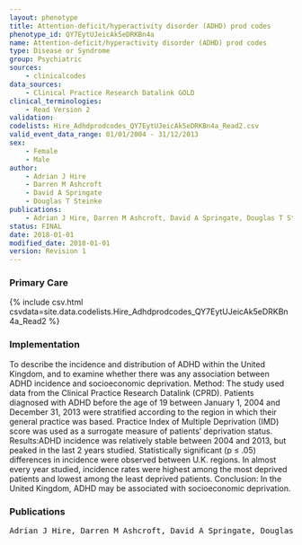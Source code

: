 ```yaml
---
layout: phenotype
title: Attention-deficit/hyperactivity disorder (ADHD) prod codes
phenotype_id: QY7EytUJeicAk5eDRKBn4a
name: Attention-deficit/hyperactivity disorder (ADHD) prod codes
type: Disease or Syndrome
group: Psychiatric
sources: 
    - clinicalcodes
data_sources:
    - Clinical Practice Research Datalink GOLD
clinical_terminologies:
    - Read Version 2
validation:
codelists: Hire_Adhdprodcodes_QY7EytUJeicAk5eDRKBn4a_Read2.csv
valid_event_data_range: 01/01/2004 - 31/12/2013
sex:
    - Female
    - Male
author:
    - Adrian J Hire
    - Darren M Ashcroft
    - David A Springate
    - Douglas T Steinke       
publications:
    - Adrian J Hire, Darren M Ashcroft, David A Springate, Douglas T Steinke, ADHD in the United Kingdom Regional and Socioeconomic Variations in Incidence Rates Amongst Children and Adolescents (2004-2013). Journal of Attention Disorders, 22(2) 134-142, 2018.
status: FINAL
date: 2018-01-01
modified_date: 2018-01-01
version: Revision 1
---
```


### Primary Care

{% include csv.html csvdata=site.data.codelists.Hire_Adhdprodcodes_QY7EytUJeicAk5eDRKBn4a_Read2 %}

### Implementation

To describe the incidence and distribution of ADHD within the United Kingdom, and to examine whether there was any association between ADHD incidence and socioeconomic deprivation. Method: The study used data from the Clinical Practice Research Datalink (CPRD). Patients diagnosed with ADHD before the age of 19 between January 1, 2004 and December 31, 2013 were stratified according to the region in which their general practice was based. Practice Index of Multiple Deprivation (IMD) score was used as a surrogate measure of patients’ deprivation status. Results:ADHD incidence was relatively stable between 2004 and 2013, but peaked in the last 2 years studied. Statistically significant (p ≤ .05) differences in incidence were observed between U.K. regions. In almost every year studied, incidence rates were highest among the most deprived patients and lowest among the least deprived patients. Conclusion: In the United Kingdom, ADHD may be associated with socioeconomic deprivation.

### Publications

<pre>
Adrian J Hire, Darren M Ashcroft, David A Springate, Douglas T Steinke, ADHD in the United Kingdom Regional and Socioeconomic Variations in Incidence Rates Amongst Children and Adolescents (2004-2013). Journal of Attention Disorders, 22(2) 134-142, 2018.
</pre>

